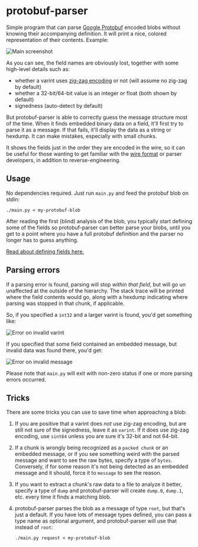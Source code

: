 # protobuf-parser

Simple program that can parse [Google Protobuf][] encoded blobs
without knowing their accompanying definition. It will print a
nice, colored representation of their contents. Example:

![Main screenshot](https://i.imgur.com/wjTWcUV.jpg)

As you can see, the field names are obviously lost, together with
some high-level details such as:

 - whether a varint uses [zig-zag encoding][] or not (will assume no zig-zag by default)
 - whether a 32-bit/64-bit value is an integer or float (both shown by default)
 - signedness (auto-detect by default)

But protobuf-parser is able to correctly guess the message structure
most of the time. When it finds embedded binary data on a field, it'll
first try to parse it as a message. If that fails, it'll display the data
as a string or hexdump. It can make mistakes, especially with small chunks.

It shows the fields just in the order they are encoded in the
wire, so it can be useful for those wanting to get familiar with
the [wire format][] or parser developers, in addition to reverse-engineering.

## Usage

No dependencies required. Just run `main.py` and feed the protobuf blob
on stdin:

    ./main.py < my-protobuf-blob

After reading the first (blind) analysis of the blob, you typically start defining
some of the fields so protobuf-parser can better parse your blobs, until you get
to a point where you have a full protobuf definition and the parser no longer has
to guess anything.

[Read about defining fields here.](https://github.com/jmendeth/protobuf-parser/blob/master/CONFIG.md)

## Parsing errors

If a parsing error is found, parsing will stop *within that field*, but
will go un unaffected at the outside of the hierarchy. The stack trace will
be printed where the field contents would go, along with a hexdump indicating where
parsing was stopped in that chunk, if applicable.

So, if you specified a `int32` and a larger varint is found, you'd get something like:

![Error on invalid varint](https://i.imgur.com/kJJRlMO.jpg)

If you specified that some field contained an embedded message, but invalid data was
found there, you'd get:

![Error on invalid message](https://i.imgur.com/mlzWCIJ.jpg)

Please note that `main.py` will exit with non-zero status if one or more parsing
errors occurred.

## Tricks

There are some tricks you can use to save time when approaching a blob:

 1. If you are positive that a varint does *not* use zig-zag encoding, but are still
    not sure of the signedness, leave it as `varint`. If it does use zig-zag encoding,
    use `sint64` unless you are sure it's 32-bit and not 64-bit.

 2. If a chunk is wrongly being recognized as a `packed chunk` or an embedded message,
    or if you see something weird with the parsed message and want to see the raw bytes,
    specify a type of `bytes`. Conversely, if for some reason it's not being detected
    as an embedded message and it should, force it to `message` to see the reason.

 3. If you want to extract a chunk's raw data to a file to analyze it better, specify a
    type of `dump` and protobuf-parser will create `dump.0`, `dump.1`,
    etc. every time it finds a matching blob.

 4. protobuf-parser parses the blob as a message of type `root`, but that's just a
    default. If you have lots of message types defined, you can pass a type name as
    optional argument, and protobuf-parser will use that instead of `root`:
    
        ./main.py request < my-protobuf-blob



[Google Protobuf]: https://developers.google.com/protocol-buffers
[Wire format]: https://developers.google.com/protocol-buffers/docs/encoding
[Zig-zag encoding]: https://developers.google.com/protocol-buffers/docs/encoding#signed-integers
